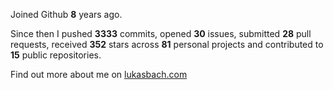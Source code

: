 Joined Github **8** years ago.

Since then I pushed **3333** commits, opened **30** issues, submitted **28** pull requests, received **352** stars across **81** personal projects and contributed to **15** public repositories.

Find out more about me on [lukasbach.com](https://lukasbach.com)
